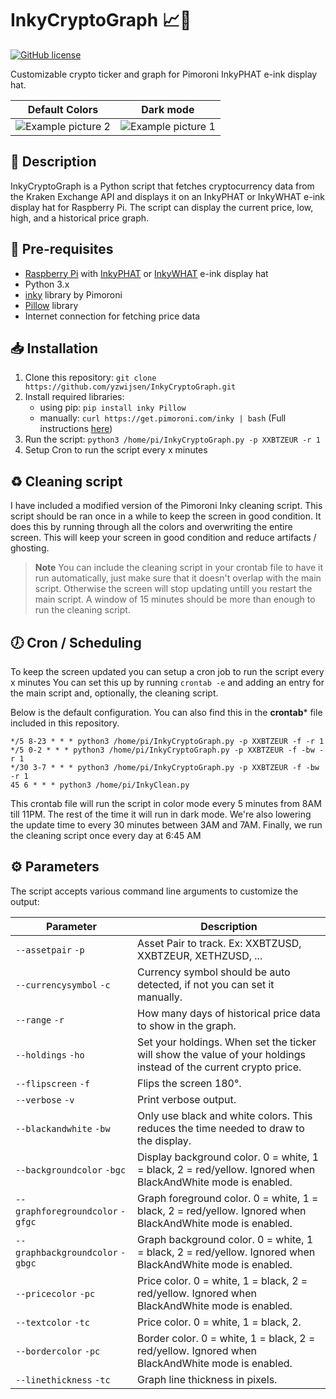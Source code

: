 # InkyCryptoGraph :chart_with_upwards_trend::money_with_wings:

[![GitHub license](https://img.shields.io/github/license/yzwijsen/InkyCryptoGraph)](https://github.com/yzwijsen/InkyCryptoGraph/blob/main/LICENSE)

Customizable crypto ticker and graph for Pimoroni InkyPHAT e-ink display hat.

Default Colors             |  Dark mode
:-------------------------:|:-------------------------:
![Example picture 2](https://i.imgur.com/gshzbpWl.jpg)  |  ![Example picture 1](https://i.imgur.com/VVFmSCel.jpg)

## :scroll: Description
InkyCryptoGraph is a Python script that fetches cryptocurrency data from the Kraken Exchange API and displays it on an InkyPHAT or InkyWHAT e-ink display hat for Raspberry Pi. The script can display the current price, low, high, and a historical price graph.

## :wrench: Pre-requisites
* [Raspberry Pi](https://www.raspberrypi.org/products/) with [InkyPHAT](https://shop.pimoroni.com/products/inky-phat) or [InkyWHAT](https://shop.pimoroni.com/products/inky-what) e-ink display hat
* Python 3.x
* [inky](https://github.com/pimoroni/inky) library by Pimoroni
* [Pillow](https://pillow.readthedocs.io/en/stable/) library
* Internet connection for fetching price data

## :inbox_tray: Installation
1. Clone this repository: `git clone https://github.com/yzwijsen/InkyCryptoGraph.git`
2. Install required libraries:
   - using pip: `pip install inky Pillow`
   - manually: `curl https://get.pimoroni.com/inky | bash` (Full instructions [here](https://learn.pimoroni.com/tutorial/sandyj/getting-started-with-inky-phat))
3. Run the script: `python3 /home/pi/InkyCryptoGraph.py -p XXBTZEUR -r 1`
4. Setup Cron to run the script every x minutes

## :recycle: Cleaning script

I have included a modified version of the Pimoroni Inky cleaning script.
This script should be ran once in a while to keep the screen in good condition. It does this by running through all the colors and overwriting the entire screen.
This will keep your screen in good condition and reduce artifacts / ghosting.

> **Note**
> You can include the cleaning script in your crontab file to have it run automatically, just make sure that it doesn't overlap with the main script. Otherwise the screen will stop updating untill you restart the main script. A window of 15 minutes should be more than enough to run the cleaning script.

## :clock7: Cron / Scheduling

To keep the screen updated you can setup a cron job to run the script every x minutes
You can set this up by running `crontab -e` and adding an entry for the main script and, optionally, the cleaning script.

Below is the default configuration. You can also find this in the **crontab*** file included in this repository.

```cron
*/5 8-23 * * * python3 /home/pi/InkyCryptoGraph.py -p XXBTZEUR -f -r 1
*/5 0-2 * * * python3 /home/pi/InkyCryptoGraph.py -p XXBTZEUR -f -bw -r 1
*/30 3-7 * * * python3 /home/pi/InkyCryptoGraph.py -p XXBTZEUR -f -bw -r 1
45 6 * * * python3 /home/pi/InkyClean.py
```

This crontab file will run the script in color mode every 5 minutes from 8AM till 11PM.
The rest of the time it will run in dark mode. We're also lowering the update time to every 30 minutes between 3AM and 7AM.
Finally, we run the cleaning script once every day at 6:45 AM


## :gear: Parameters
The script accepts various command line arguments to customize the output:

| Parameter             | Description                                                                              |
|-----------------------|------------------------------------------------------------------------------------------|
| `--assetpair` `-p`    | Asset Pair to track. Ex: XXBTZUSD, XXBTZEUR, XETHZUSD, ...                               |
| `--currencysymbol` `-c`| Currency symbol should be auto detected, if not you can set it manually.                 |
| `--range` `-r`        | How many days of historical price data to show in the graph.                             |
| `--holdings` `-ho`    | Set your holdings. When set the ticker will show the value of your holdings instead of the current crypto price.|
| `--flipscreen` `-f`   | Flips the screen 180°.                                                                   |
| `--verbose` `-v`      | Print verbose output.                                                                    |
| `--blackandwhite` `-bw`| Only use black and white colors. This reduces the time needed to draw to the display.    |
| `--backgroundcolor` `-bgc`| Display background color. 0 = white, 1 = black, 2 = red/yellow. Ignored when BlackAndWhite mode is enabled.|
| `--graphforegroundcolor` `-gfgc`| Graph foreground color. 0 = white, 1 = black, 2 = red/yellow. Ignored when BlackAndWhite mode is enabled.|
| `--graphbackgroundcolor` `-gbgc`| Graph background color. 0 = white, 1 = black, 2 = red/yellow. Ignored when BlackAndWhite mode is enabled.|
| `--pricecolor` `-pc`  | Price color. 0 = white, 1 = black, 2 = red/yellow. Ignored when BlackAndWhite mode is enabled.|
| `--textcolor` `-tc`   | Price color. 0 = white, 1 = black, 2.|
| `--bordercolor` `-pc`  | Border color. 0 = white, 1 = black, 2 = red/yellow. Ignored when BlackAndWhite mode is enabled.|
| `--linethickness` `-tc`   | Graph line thickness in pixels.|


